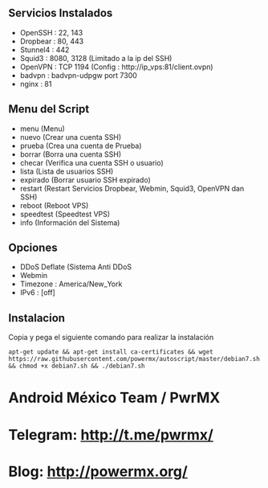 

## Servicios Instalados ##

- OpenSSH  : 22, 143
- Dropbear : 80, 443
- Stunnel4 : 442
- Squid3   : 8080, 3128 (Limitado a la ip del SSH)
- OpenVPN  : TCP 1194 (Config : http://ip_vps:81/client.ovpn)
- badvpn   : badvpn-udpgw port 7300
- nginx    : 81

## Menu del Script ##

- menu         (Menu)
- nuevo        (Crear una cuenta SSH)
- prueba       (Crea una cuenta de Prueba)
- borrar       (Borra una cuenta SSH)
- checar       (Verifica una cuenta SSH o usuario)
- lista        (Lista de usuarios SSH)
- expirado     (Borrar usuario SSH expirado)
- restart      (Restart Servicios Dropbear, Webmin, Squid3, OpenVPN dan SSH)
- reboot       (Reboot VPS)
- speedtest    (Speedtest VPS)
- info         (Información del Sistema)

## Opciones ##

- DDoS Deflate (Sistema Anti DDoS
- Webmin
- Timezone : America/New_York
- IPv6     : [off]

## Instalacion ##

Copia y pega el siguiente comando para realizar la instalación

`apt-get update && apt-get install ca-certificates && wget https://raw.githubusercontent.com/powermx/autoscript/master/debian7.sh && chmod +x debian7.sh && ./debian7.sh`


Android México Team / PwrMX
=========

# Telegram: http://t.me/pwrmx/
# Blog: http://powermx.org/
